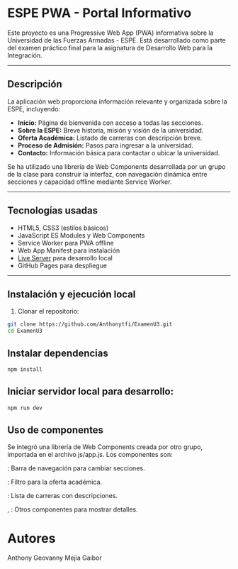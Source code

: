 ﻿# ESPE PWA - Portal Informativo

Este proyecto es una Progressive Web App (PWA) informativa sobre la Universidad de las Fuerzas Armadas - ESPE. Está desarrollado como parte del examen práctico final para la asignatura de Desarrollo Web para la Integración.

---

## Descripción

La aplicación web proporciona información relevante y organizada sobre la ESPE, incluyendo:

- **Inicio:** Página de bienvenida con acceso a todas las secciones.
- **Sobre la ESPE:** Breve historia, misión y visión de la universidad.
- **Oferta Académica:** Listado de carreras con descripción breve.
- **Proceso de Admisión:** Pasos para ingresar a la universidad.
- **Contacto:** Información básica para contactar o ubicar la universidad.

Se ha utilizado una librería de Web Components desarrollada por un grupo de la clase para construir la interfaz, con navegación dinámica entre secciones y capacidad offline mediante Service Worker.

---

## Tecnologías usadas

- HTML5, CSS3 (estilos básicos)
- JavaScript ES Modules y Web Components
- Service Worker para PWA offline
- Web App Manifest para instalación
- [Live Server](https://www.npmjs.com/package/live-server) para desarrollo local
- GitHub Pages para despliegue

---

## Instalación y ejecución local

1. Clonar el repositorio:

```bash
git clone https://github.com/Anthonytfi/ExamenU3.git
cd ExamenU3
```

## Instalar dependencias

```bash
npm install
```

## Iniciar servidor local para desarrollo:

```bash
npm run dev
```

## Uso de componentes

Se integró una librería de Web Components creada por otro grupo, importada en el archivo js/app.js. Los componentes son:

<my-navbar>: Barra de navegación para cambiar secciones.

<espe-filter>: Filtro para la oferta académica.

<espe-list>: Lista de carreras con descripciones.

<espe-card>, <espe-modal>: Otros componentes para mostrar detalles.

# Autores
Anthony Geovanny Mejia Gaibor



